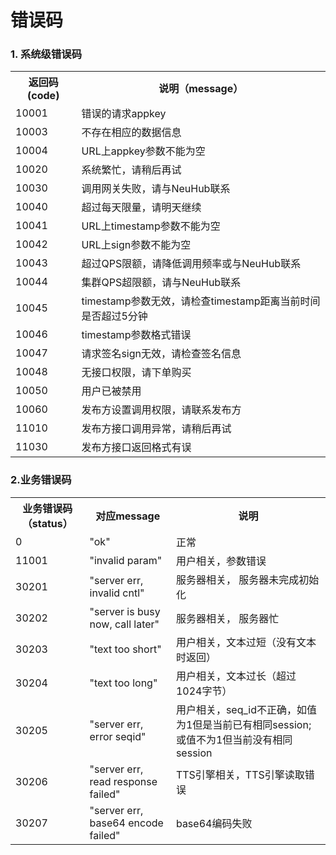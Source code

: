 
# 错误码

### 1. 系统级错误码
<table>
  <tr>
    <th>返回码 (code)</th>
    <th>说明（message）</th>
  </tr>
  <tr>
    <td>10001</td>
    <td>错误的请求appkey</td>
  </tr>
  <tr>
    <td>10003</td>
    <td>不存在相应的数据信息</td>
  </tr>
  <tr>
    <td>10004</td>
    <td>URL上appkey参数不能为空</td>
  </tr>
   <tr>
    <td>10020</td>
    <td>系统繁忙，请稍后再试</td>
  </tr>
   <tr>
    <td>10030</td>
    <td>调用网关失败，请与NeuHub联系</td>
  </tr>
   <tr>
    <td>10040</td>
    <td>超过每天限量，请明天继续</td>
  </tr>
   <tr>
    <td>10041</td>
    <td>URL上timestamp参数不能为空</td>
  </tr>
   <tr>
    <td>10042</td>
    <td>URL上sign参数不能为空</td>
  </tr>
   <tr>
    <td>10043</td>
    <td>超过QPS限额，请降低调用频率或与NeuHub联系</td>
  </tr>
  <tr>
    <td>10044</td>
    <td>集群QPS超限额，请与NeuHub联系</td>
  </tr>
  <tr>
    <td>10045</td>
    <td>timestamp参数无效，请检查timestamp距离当前时间是否超过5分钟</td>
  </tr>
  <tr>
    <td>10046</td>
    <td>timestamp参数格式错误</td>
  </tr>
  <tr>
    <td>10047</td>
    <td>请求签名sign无效，请检查签名信息</td>
  </tr>
  <tr>
    <td>10048</td>
    <td>无接口权限，请下单购买</td>
  </tr>
  <tr>
    <td>10050</td>
    <td>用户已被禁用</td>
  </tr>   
  <tr>
    <td>10060</td>
    <td>发布方设置调用权限，请联系发布方</td>
  </tr>
  <tr>
    <td>11010</td>
    <td>发布方接口调用异常，请稍后再试</td>
  </tr>
  <tr>
    <td>11030</td>
    <td>发布方接口返回格式有误</td>
  </tr>  
</table>  

### 2.业务错误码
<table>
   <tr>
      <th>业务错误码（status）</th>
      <th>对应message</th>
      <th>说明</th>
   </tr>
  <tr>
    <td>0</td>
    <td>"ok"</td>
    <td>正常</td>
  </tr>
  <tr>
    <td>11001</td>
    <td>"invalid param"</td>
    <td>用户相关，参数错误</td>
  </tr>
  <tr>
    <td>30201</td>
    <td>"server err, invalid cntl"</td>
    <td>服务器相关， 服务器未完成初始化</td>
  </tr>
   <tr>
    <td>30202</td>
    <td>"server is busy now, call later"</td>
    <td>服务器相关， 服务器忙</td>
  </tr>
   <tr>
    <td>30203</td>
    <td>"text too short"</td>
    <td>用户相关，文本过短（没有文本时返回）</td>
  </tr>
   <tr>
    <td>30204</td>
    <td>"text too long"</td>
    <td>用户相关，文本过长（超过1024字节）</td>
  </tr>
   <tr>
    <td>30205</td>
    <td>"server err, error seqid"</td>
    <td>用户相关，seq_id不正确，如值为1但是当前已有相同session; 或值不为1但当前没有相同session</td>
  </tr>
   <tr>
    <td>30206</td>
    <td>"server err, read response failed"</td>
    <td>TTS引擎相关，TTS引擎读取错误</td>
  </tr>
   <tr>
    <td>30207</td>
    <td>"server err, base64 encode failed"</td>
    <td>base64编码失败</td>
  </tr>
</table>